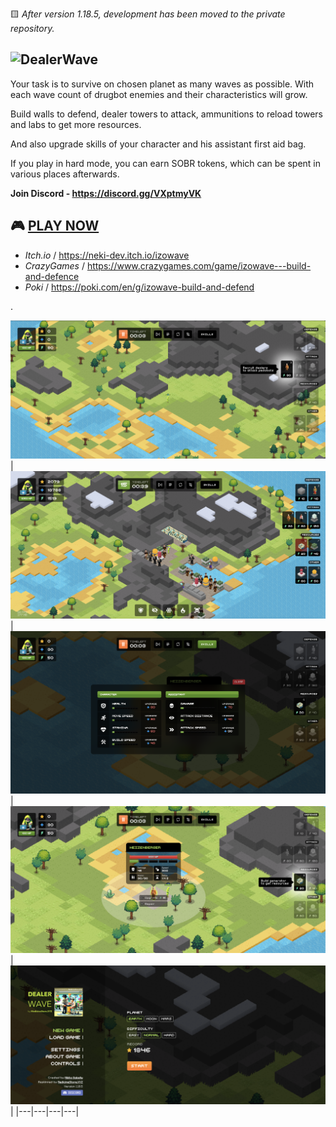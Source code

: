  🟨 _After version 1.18.5, development has been moved to the private repository._

## ![DealerWave](./docs/logotype-large.png)

Your task is to survive on chosen planet as many waves as possible. 
With each wave count of drugbot enemies and their characteristics will grow.

Build walls to defend, dealer towers to attack, ammunitions to reload towers and labs to get more resources.

And also upgrade skills of your character and his assistant first aid bag.

If you play in hard mode, you can earn SOBR tokens, which can be spent in various places afterwards.

**Join Discord - https://discord.gg/VXptmyVK**

## 🎮 [PLAY NOW](https://izowave.neki.guru/)
  * *Itch.io* / https://neki-dev.itch.io/izowave
  * *CrazyGames* / https://www.crazygames.com/game/izowave---build-and-defence
  * *Poki* / https://poki.com/en/g/izowave-build-and-defend

.

![Preview 1](./docs/preview/snap01.png)
| ![Preview 2](./docs/preview/snap02.png) | ![Preview 3](./docs/preview/snap03.png) | ![Preview 4](./docs/preview/snap04.png) | ![Preview 4](./docs/preview/snap05.png) |
|---|---|---|---|
